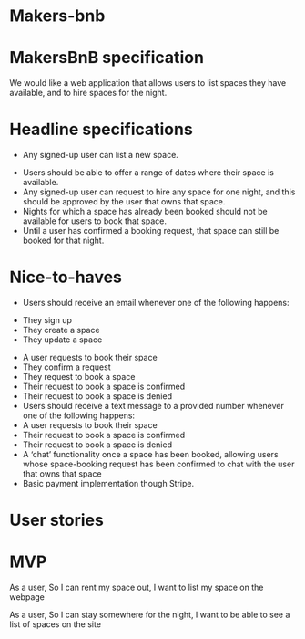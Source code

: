 # Makers-bnb

MakersBnB specification
=======================

We would like a web application that allows users to list spaces they have available, and to hire spaces for the night.

Headline specifications
=======================

- Any signed-up user can list a new space.
<!-- - Users can list multiple spaces. -->
<!-- - Users should be able to name their space, provide a short           description of the space, and a price per night. -->
- Users should be able to offer a range of dates where their space    is available.
- Any signed-up user can request to hire any space for one night,     and this should be approved by the user that owns that space.
- Nights for which a space has already been booked should not be      available for users to book that space.
- Until a user has confirmed a booking request, that space can        still be booked for that night.

Nice-to-haves
=============

* Users should receive an email whenever one of the following         happens:
- They sign up
- They create a space
- They update a space
* A user requests to book their space
* They confirm a request
* They request to book a space
* Their request to book a space is confirmed
* Their request to book a space is denied
* Users should receive a text message to a provided number whenever   one of the following happens:
* A user requests to book their space
* Their request to book a space is confirmed
* Their request to book a space is denied
* A ‘chat’ functionality once a space has been booked, allowing       users whose space-booking request has been confirmed to chat with   the user that owns that space
* Basic payment implementation though Stripe.

# User stories

MVP
===

As a user,
So I can rent my space out,
I want to list my space on the webpage

As a user,
So I can stay somewhere for the night,
I want to be able to see a list of spaces on the site
